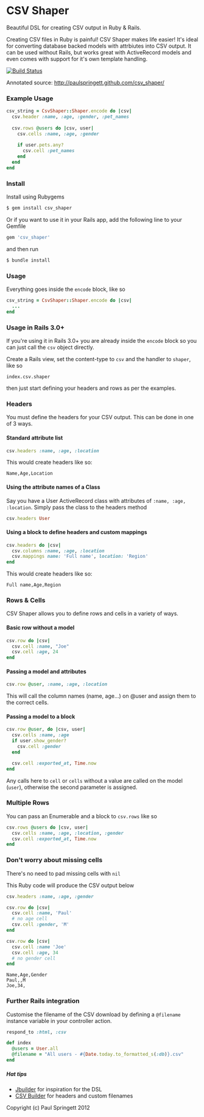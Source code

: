 # CSV Shaper

Beautiful DSL for creating CSV output in Ruby & Rails.

Creating CSV files in Ruby is painful! CSV Shaper makes life easier! It's ideal for converting database backed models with attrbiutes into CSV output. It can be used without Rails, but works great with ActiveRecord models and even comes with support for it's own template handling.

[![Build Status](https://secure.travis-ci.org/paulspringett/csv_shaper.png?branch=master)](http://travis-ci.org/paulspringett/csv_shaper)

Annotated source: http://paulspringett.github.com/csv_shaper/

### Example Usage

```ruby
csv_string = CsvShaper::Shaper.encode do |csv|
  csv.header :name, :age, :gender, :pet_names
  
  csv.rows @users do |csv, user|
    csv.cells :name, :age, :gender
    
    if user.pets.any?
      csv.cell :pet_names
    end
  end
end
```

### Install

Install using Rubygems

```bash
$ gem install csv_shaper
```

Or if you want to use it in your Rails app, add the following line to your Gemfile

```ruby
gem 'csv_shaper'
```

and then run

```bash
$ bundle install
```

### Usage

Everything goes inside the `encode` block, like so

```ruby
csv_string = CsvShaper::Shaper.encode do |csv|
  ...
end
```

### Usage in Rails 3.0+

If you're using it in Rails 3.0+ you are already inside the `encode` block so you can just call the `csv` object directly.

Create a Rails view, set the content-type to `csv` and the handler to `shaper`, like so

    index.csv.shaper
    
then just start defining your headers and rows as per the examples.

### Headers

You must define the headers for your CSV output. This can be done in one of 3 ways.

#### Standard attribute list

```ruby
csv.headers :name, :age, :location
```

This would create headers like so:

```csv
Name,Age,Location
```

#### Using the attribute names of a Class

Say you have a User ActiveRecord class with attributes of `:name, :age, :location`. Simply pass the class to the headers method

```ruby
csv.headers User
```

#### Using a block to define headers and custom mappings

```ruby
csv.headers do |csv|
  csv.columns :name, :age, :location
  csv.mappings name: 'Full name', location: 'Region'
end
```

This would create headers like so:

```csv
Full name,Age,Region
```

### Rows & Cells

CSV Shaper allows you to define rows and cells in a variety of ways.

#### Basic row without a model

```ruby
csv.row do |csv|
  csv.cell :name, "Joe"
  csv.cell :age, 24
end
```

#### Passing a model and attributes

```ruby
csv.row @user, :name, :age, :location
```

This will call the column names (name, age...) on @user and assign them to the correct cells.

#### Passing a model to a block

```ruby
csv.row @user, do |csv, user|
  csv.cells :name, :age
  if user.show_gender?
    csv.cell :gender
  end

  csv.cell :exported_at, Time.now
end
```

Any calls here to `cell` or `cells` without a value are called on the model (`user`), otherwise the second parameter is assigned.

### Multiple Rows

You can pass an Enumerable and a block to `csv.rows` like so

```ruby
csv.rows @users do |csv, user|
  csv.cells :name, :age, :location, :gender
  csv.cell :exported_at, Time.now
end
```

### Don't worry about missing cells

There's no need to pad missing cells with `nil`

This Ruby code will produce the CSV output below

```ruby
csv.headers :name, :age, :gender

csv.row do |csv|
  csv.cell :name, 'Paul'
  # no age cell
  csv.cell :gender, 'M'
end

csv.row do |csv|
  csv.cell :name 'Joe'
  csv.cell :age, 34
  # no gender cell
end
```

```
Name,Age,Gender
Paul,,M
Joe,34,
```

### Further Rails integration

Customise the filename of the CSV download by defining a `@filename` instance variable in your controller action.

```ruby
respond_to :html, :csv

def index
  @users = User.all
  @filename = "All users - #{Date.today.to_formatted_s(:db)}.csv"
end
```

##### Hat tips

* [Jbuilder](https://github.com/rails/jbuilder/) for inspiration for the DSL
* [CSV Builder](https://github.com/econsultancy/csv_builder) for headers and custom filenames

Copyright (c) Paul Springett 2012
